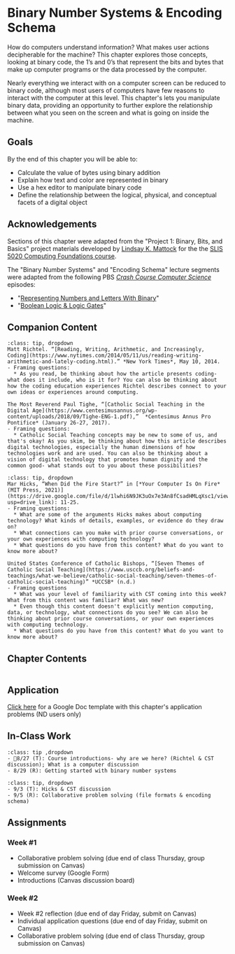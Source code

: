 # Binary Number Systems & Encoding Schema

How do computers understand information? What makes user actions decipherable for the machine? This chapter explores those concepts, looking at binary code, the 1’s and 0’s that represent the bits and bytes that make up computer programs or the data processed by the computer.

Nearly everything we interact with on a computer screen can be reduced to binary code, although most users of computers have few reasons to interact with the computer at this level. This chapter's lets you manipulate binary data, providing an opportunity to further explore the relationship between what you seen on the screen and what is going on inside the machine.

## <i class="fa-solid fa-medal" aria-hidden="true"></i> Goals

By the end of this chapter you will be able to:
-	Calculate the value of bytes using binary addition
-	Explain how text and color are represented in binary
-	Use a hex editor to manipulate binary code
-	Define the relationship between the logical, physical, and conceptual facets of a digital object

## <i class="fa-solid fa-hands-clapping" aria-hidden="true"></i> Acknowledgements

Sections of this chapter were adapted from the "Project 1: Binary, Bits, and Basics" project materials developed by [Lindsay K. Mattock](http://lindsaymattock.net/) for the the [SLIS 5020 Computing Foundations course](http://lindsaymattock.net/computingfoundations.html). 

The "Binary Number Systems" and "Encoding Schema" lecture segments were adapted from the following PBS *[Crash Course Computer Science](https://www.pbs.org/show/crash-course-computer-science/)* episodes:
- "[Representing Numbers and Letters With Binary](https://www.pbs.org/video/representing-numbers-and-letters-with-binary-crash-course-c-pgrlei/)"
- "[Boolean Logic & Logic Gates](https://www.pbs.org/video/boolean-logic-logic-gates-crash-course-computer-science-nobmpt/)"

## <i class="fa-regular fa-bookmark" aria-hidden="true"></i> Companion Content

```{admonition} Week #1
:class: tip, dropdown
Matt Richtel. “[Reading, Writing, Arithmetic, and Increasingly, Coding](https://www.nytimes.com/2014/05/11/us/reading-writing-arithmetic-and-lately-coding.html).” *New York Times*, May 10, 2014.
- Framing questions:
  * As you read, be thinking about how the article presents coding- what does it include, who is it for? You can also be thinking about how the coding education experiences Richtel describes connect to your own ideas or experiences around computing.

The Most Reverend Paul Tighe, “[Catholic Social Teaching in the Digital Age](https://www.centesimusannus.org/wp-content/uploads/2018/09/Tighe-ENG-1.pdf),”  *Centesimus Annus Pro Pontifice* (January 26-27, 2017).
- Framing questions:
  * Catholic Social Teaching concepts may be new to some of us, and that's okay! As you skim, be thinking about how this article describes digital technologies, especially the human dimensions of how technologies work and are used. You can also be thinking about a vision of digital technology that promotes human dignity and the common good- what stands out to you about these possibilities?
```

```{admonition} Week #2
:class: tip, dropdown
Mar Hicks, “When Did the Fire Start?” in [*Your Computer Is On Fire* (MIT Press, 2021)](https://drive.google.com/file/d/1lwhi6N9JK3uOx7e3An8fCsadHMLqXsc1/view?usp=drive_link): 11-25.
- Framing questions:
  * What are some of the arguments Hicks makes about computing technology? What kinds of details, examples, or evidence do they draw on?
  * What connections can you make with prior course conversations, or your own experiences with computing technology?
  * What questions do you have from this content? What do you want to know more about?
  
United States Conference of Catholic Bishops, “[Seven Themes of Catholic Social Teaching](https://www.usccb.org/beliefs-and-teachings/what-we-believe/catholic-social-teaching/seven-themes-of-catholic-social-teaching)” *UCCSB* (n.d.)
- Framing questions 
  * What was your level of familiarity with CST coming into this week? What from this content was familiar? What was new?
  * Even though this content doesn't explicitly mention computing, data, or technology, what connections do you see? We can also be thinking about prior course conversations, or your own experiences with computing technology.
  * What questions do you have from this content? What do you want to know more about?
```

## <i class="fa-solid fa-list-ol" aria-hidden="true"></i> Chapter Contents

```{tableofcontents}
```

## <i class="fa-solid fa-clipboard-question" aria-hidden="true"></i> Application

[Click here](https://docs.google.com/document/d/172KM0g9zsvhJeeWzvUszeqCxfJOWMulwetfx8hLCu9M/copy) for a Google Doc template with this chapter's application problems (ND users only)

## <i class="fa-solid fa-chalkboard-user" aria-hidden="true"></i> In-Class Work

```{admonition} Week #1
:class: tip ,dropdown
- 8/27 (T): Course introductions- why are we here? (Richtel & CST discussion); What is a computer discussion
- 8/29 (R): Getting started with binary number systems
```

```{admonition} Week #2
:class: tip, dropdown
- 9/3 (T): Hicks & CST discussion
- 9/5 (R): Collaborative problem solving (file formats & encoding schema)
```

## <i class="fa-solid fa-list-check" aria-hidden="true"></i> Assignments 

### Week #1
- Collaborative problem solving (due end of class Thursday, group submission on Canvas)
- Welcome survey (Google Form)
- Introductions (Canvas discussion board)

### Week #2
- Week #2 reflection (due end of day Friday, submit on Canvas)
- Individual application questions (due end of day Friday, submit on Canvas)
- Collaborative problem solving (due end of class Thursday, group submission on Canvas)